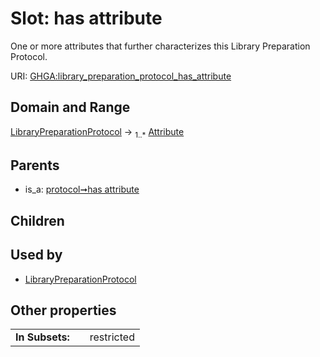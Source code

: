 
# Slot: has attribute


One or more attributes that further characterizes this Library Preparation Protocol.

URI: [GHGA:library_preparation_protocol_has_attribute](https://w3id.org/GHGA/library_preparation_protocol_has_attribute)


## Domain and Range

[LibraryPreparationProtocol](LibraryPreparationProtocol.md) &#8594;  <sub>1..\*</sub> [Attribute](Attribute.md)

## Parents

 *  is_a: [protocol➞has attribute](protocol_has_attribute.md)

## Children


## Used by

 * [LibraryPreparationProtocol](LibraryPreparationProtocol.md)

## Other properties

|  |  |  |
| --- | --- | --- |
| **In Subsets:** | | restricted |

